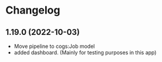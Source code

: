 # Changelog
## 1.19.0 (2022-10-03)
- Move pipeline to cogs:Job model
- added dashboard. (Mainly for testing purposes in this app)
